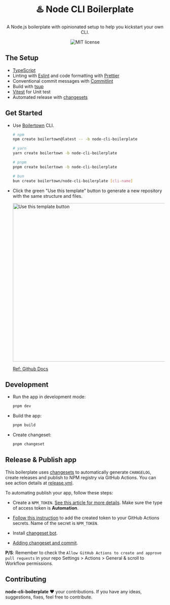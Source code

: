 <h1 align="center">♨️ Node CLI Boilerplate</h1>

<div align="center">
  <p>
    A Node.js boilerplate with opinionated setup to help you kickstart your own CLI.
  </p>
  <img src="https://img.shields.io/github/license/boilertown/node-cli-boilerplate?style=flat-square" alt="MIT license" >
</div>

## The Setup

- [TypeScript][typescript-url]
- Linting with [Eslint][eslint-url] and code formatting with [Prettier][prettier-url]
- Conventional commit messages with [Commitlint][commitlint-url]
- Build with [tsup][tsup-url]
- [Vitest][vitest-url] for Unit test
- Automated release with [changesets][changesets-url]

## Get Started

- Use [Boilertown](https://github.com/boilertown/create-boilertown) CLI.

  ```sh
  # npm
  npm create boilertown@latest -- -b node-cli-boilerplate

  # yarn
  yarn create boilertown -b node-cli-boilerplate

  # pnpm
  pnpm create boilertown -b node-cli-boilerplate

  # bun
  bun create boilertown/node-cli-boilerplate [cli-name]
  ```

- Click the green "Use this template" button to generate a new repository with the same structure and files.

  <img src="https://docs.github.com/assets/cb-36544/images/help/repository/use-this-template-button.png" alt="Use this template button" width="500">

  [Ref: Github Docs](https://docs.github.com/en/repositories/creating-and-managing-repositories/creating-a-repository-from-a-template)

## Development

- Run the app in development mode:

  ```sh
  pnpm dev
  ```

- Build the app:

  ```sh
  pnpm build
  ```

- Create changeset:

  ```sh
  pnpm changeset
  ```

## Release & Publish app

This boilerplate uses [changesets][changesets-url] to automatically generate `CHANGELOG`, create releases and publish to NPM registry via GitHub Actions. You can see action details at [release.yml](/.github/workflows//release.yml).

To automating publish your app, follow these steps:

- Create a `NPM_TOKEN`. [See this article for more details](https://docs.npmjs.com/creating-and-viewing-access-tokens). Make sure the type of access token is **Automation**.

- [Follow this instruction](https://docs.github.com/en/actions/security-guides/encrypted-secrets#creating-encrypted-secrets-for-a-repository) to add the created token to your GitHub Actions secrets. Name of the secret is `NPM_TOKEN`.

- Install [changeset bot](https://github.com/apps/changeset-bot).

- [Adding changeset and commit](https://github.com/changesets/changesets/blob/main/docs/adding-a-changeset.md#i-am-in-a-single-package-repository).

**P/S**: Remember to check the `Allow GitHub Actions to create and approve pull requests` in your repo Settings > Actions > General & scroll to Workflow permissions.

## Contributing

**node-cli-boilerplate** ❤️ your contributions. If you have any ideas, suggestions, fixes, feel free to contribute.

[boilertown-url]: https://github.com/boilertown
[typescript-url]: https://www.typescriptlang.org
[eslint-url]: https://eslint.org
[commitlint-url]: https://github.com/conventional-changelog/commitlint
[prettier-url]: https://prettier.io
[changesets-url]: https://github.com/changesets/changesets
[tsup-url]: https://tsup.egoist.sh
[vitest-url]: https://vitest.dev
